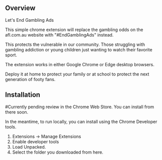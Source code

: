 ## Overview

Let's End Gambling Ads

This simple chrome extension will replace the gambling odds on the afl.com.au website with "#EndGamblingAds" instead.

This protects the vulnerable in our community. Those struggling with gambling addiction or young children just wanting to watch their favorite sport.

The extension works in either Google Chrome or Edge desktop browsers.

Deploy it at home to protect your family or at school to protect the next generation of footy fans.

## Installation
#Currently pending review in the Chrome Web Store. You can install from there soon.

In the meantime, to run locally, you can install using the Chrome Developer tools.
1. Extensions -> Manage Extensions
2. Enable developer tools
3. Load Unpacked.
4. Select the folder you downloaded from here.
